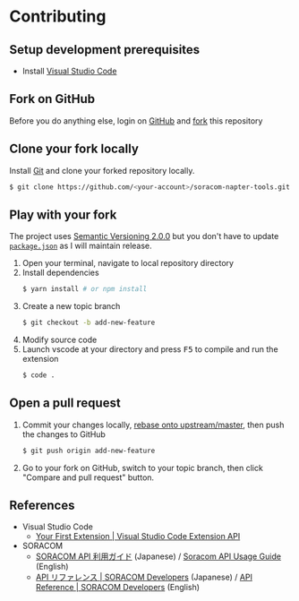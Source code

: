 # Contributing

## Setup development prerequisites

- Install [Visual Studio Code](https://code.visualstudio.com/)

## Fork on GitHub

Before you do anything else, login on [GitHub](https://github.com/) and [fork](https://help.github.com/articles/fork-a-repo/) this repository

## Clone your fork locally

Install [Git](https://git-scm.com/) and clone your forked repository locally.

```sh
$ git clone https://github.com/<your-account>/soracom-napter-tools.git
```

## Play with your fork

The project uses [Semantic Versioning 2.0.0](http://semver.org/) but you don't have to update [`package.json`](package.json) as I will maintain release.

1. Open your terminal, navigate to local repository directory
2. Install dependencies
   ```sh
   $ yarn install # or npm install
   ```
3. Create a new topic branch
   ```sh
   $ git checkout -b add-new-feature
   ```
4. Modify source code
5. Launch vscode at your directory and press <kbd>F5</kbd> to compile and run the extension
   ```sh
   $ code .
   ```

## Open a pull request

1. Commit your changes locally, [rebase onto upstream/master](https://github.com/blog/2243-rebase-and-merge-pull-requests), then push the changes to GitHub
   ```sh
   $ git push origin add-new-feature
   ```
2. Go to your fork on GitHub, switch to your topic branch, then click "Compare and pull request" button.

## References

- Visual Studio Code
  - [Your First Extension | Visual Studio Code Extension API](https://code.visualstudio.com/api/get-started/your-first-extension)
- SORACOM
  - [SORACOM API 利用ガイド](https://dev.soracom.io/jp/docs/api_guide/) (Japanese) / [Soracom API Usage Guide](https://developers.soracom.io/en/docs/tools/api-reference/) (English)
  - [API リファレンス | SORACOM Developers](https://dev.soracom.io/jp/docs/api/) (Japanese) / [API Reference | SORACOM Developers](https://developers.soracom.io/en/api/#/) (English)
